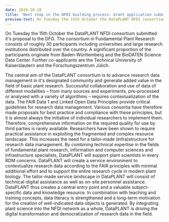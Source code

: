 ```yaml
---
date: 2019-10-18
title: 'Next step in the NFDI building process: Grant application submitted'
preview-text: On Tuesday the 15th October the DataPLANT NFDI consortium submitted it's proposal to the DFG. The consortium in Fundamental Plant Research consists of roughly 30 participants including universities and large research institutions distributed over the country.
---
```


On Tuesday the 15th October the DataPLANT NFDI consortium submitted it's proposal to the DFG. The consortium in Fundamental Plant Research consists of roughly 30 participants including universities and large research institutions distributed over the country. A significant proportion of the participants originate from Baden-Württemberg and the BioDATEN Science Data Center. Further co-applicants are the Technical University of Kaiserslautern and the Forschungszentrum Jülich.

The central aim of the DataPLANT consortium is to advance research data management in it's designated community and generate added value in the field of basic plant research. Successful collaboration and use of data of different modalities – from many sources and experiments, pre-processed or analysed with a variety of algorithms – requires contextualization of the data. The FAIR Data 1 and Linked Open Data Principles provide critical guidelines for research data management. Various consortia have therefore made proposals for best practice and compliance with these principles, but it is almost always the initiative of individual researchers to implement them. Therefore, comprehensive information on the required quality for use by third parties is rarely available. Researchers have been shown to require practical assistance in exploiting the fragmented and complex resource landscape. This increases the need for a tailor-made (infra)structure for research data management. By combining technical expertise in the fields of fundamental plant research, information and computer sciences and infrastructure specialists, DataPLANT will support plant scientists in every RDM concerns. DataPLANT will create a service environment to contextualize research data according to the FAIR principles with minimal additional effort and to support the entire research cycle in modern plant biology. The tailor-made service landscape in DataPLANT will consist of technical-digital assistance as well as on-site personnel assistance. DataPLANT thus creates a central entry point and a valuable subject-specific data and knowledge resource. In combination with teaching and training concepts, data literacy is strengthened and a long-term motivation for the creation of well-indicated data objects is generated. By integrating plant science into the NFDI network as a whole, DataPLANT is driving the digital transformation and democratization of research data in the field. 